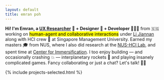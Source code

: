 ```yaml
---
layout: default
title: emran poh
---
```


<style>
@media (max-width: 768px) {
    .introduction,
    .projects-section {
        display: none;
    }
    .mobile-projects-section {
        display: block;
    }
}

@media (min-width: 769px) {
    .mobile-projects-section {
        display: none;
    }
}
</style>

<section class="w-full">
    <div class="h-64 mt-4 mb-4 introduction">
        <p class="hello-text"><b>Hi! I'm Emran, a <a href="{{ '/projects' | relative_url }}">UX Researcher</a> <span class="emoji">🧪</span> + Designer <span class="emoji">🎨</span> + Developer <span class="emoji">🧑🏻‍💻</span></b> from <span class="emoji">🇸🇬</span> working on <mark>human-agent and collaborative interactions</mark> under <a href="https://jchrisli.github.io/">Li Jiannan</a> along with HCI crew <span class="emoji">🥂</span> at Singapore Management University. Earned my masters <span class="emoji">🎓</span> from NUS, where I also did research at the <a href="https://synteraction.org/">NUS-HCI Lab</a>, and spent time at <a href="https://www.immersification.org/">Center for Immersification</a>. I too enjoy building — and occasionally crashing <span class="emoji">💥</span> — interplanetary rockets <span class="emoji">🚀</span> and playing insanely complicated games. Fancy collaborating or just a chat? Let's talk! <span class="emoji">👋🏻</span></p>
    </div>
</section>

<section class="projects-section">
    {% include projects-selected.html %}
</section>

<section class="mobile-projects-section">
    {% include projects-mobile.html %}
</section> 